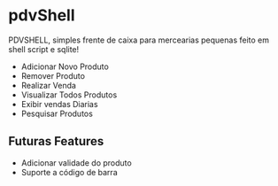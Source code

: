 # pdvShell
PDVSHELL, simples frente de caixa para  mercearias pequenas feito em shell script e sqlite!

* Adicionar Novo Produto
* Remover Produto
* Realizar Venda
* Visualizar Todos Produtos
* Exibir vendas Diarias
* Pesquisar Produtos

## Futuras Features
* Adicionar validade do produto
* Suporte a código de barra
